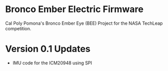 # Bronco Ember Electric Firmware
Cal Poly Pomona's Bronco Ember Eye (BEE) Project for the NASA TechLeap competition.

# Version 0.1 Updates
- IMU code for the ICM20948 using SPI
